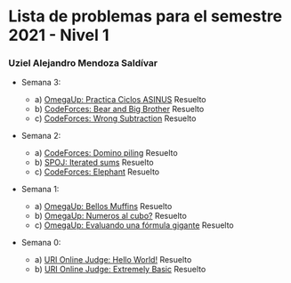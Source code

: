 # Lista de problemas para el semestre 2021 - Nivel 1
### Uziel Alejandro Mendoza Saldívar

+ Semana 3:
  - a) [OmegaUp: Practica Ciclos ASINUS](https://omegaup.com/arena/problem/Practica-Ciclos-ASINUS#problems)	Resuelto
  - b) [CodeForces: Bear and Big Brother](https://codeforces.com/problemset/problem/791/A)	Resuelto
  - c) [CodeForces: Wrong Subtraction](https://codeforces.com/problemset/problem/977/A)	Resuelto
 
+ Semana 2:
  - a) [CodeForces: Domino piling](https://codeforces.com/contest/50/problem/A)	Resuelto
  - b) [SPOJ: Iterated sums](https://www.spoj.com/problems/SMPSUM/)	Resuelto
  - c) [CodeForces: Elephant](https://codeforces.com/contest/617/problem/A)	Resuelto
 
+ Semana 1:
  - a) [OmegaUp: Bellos Muffins](https://omegaup.com/arena/problem/Bellos-Muffins/#problems)	Resuelto
  - b) [OmegaUp: Numeros al cubo?](https://omegaup.com/arena/problem/Numeros-al-cubo/)	Resuelto
  - c) [OmegaUp: Evaluando una fórmula gigante](https://omegaup.com/arena/problem/Evaluando-una-formula-gigante/#problems)	Resuelto

+ Semana 0:
  - a) [URI Online Judge: Hello World!](https://www.urionlinejudge.com.br/judge/en/problems/view/1000)	Resuelto
  - b) [URI Online Judge: Extremely Basic](https://www.urionlinejudge.com.br/judge/en/problems/view/1001)	Resuelto


